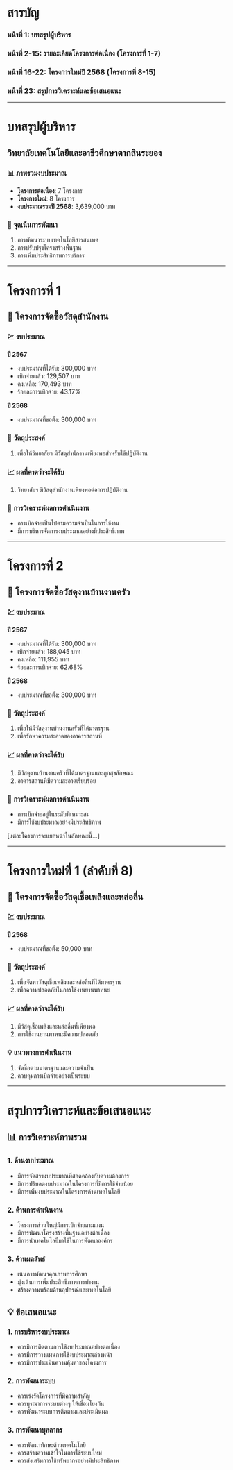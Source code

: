 # สารบัญ

### หน้าที่ 1: บทสรุปผู้บริหาร
### หน้าที่ 2-15: รายละเอียดโครงการต่อเนื่อง (โครงการที่ 1-7)
### หน้าที่ 16-22: โครงการใหม่ปี 2568 (โครงการที่ 8-15)
### หน้าที่ 23: สรุปการวิเคราะห์และข้อเสนอแนะ

---

<div style="page-break-after: always;"></div>

# บทสรุปผู้บริหาร
## วิทยาลัยเทคโนโลยีและอาชีวศึกษาตากสินระยอง

### 📊 ภาพรวมงบประมาณ
- **โครงการต่อเนื่อง**: 7 โครงการ
- **โครงการใหม่**: 8 โครงการ
- **งบประมาณรวมปี 2568**: 3,639,000 บาท

### 🎯 จุดเน้นการพัฒนา
1. การพัฒนาระบบเทคโนโลยีสารสนเทศ
2. การปรับปรุงโครงสร้างพื้นฐาน
3. การเพิ่มประสิทธิภาพการบริการ

---

<div style="page-break-after: always;"></div>

# โครงการที่ 1
## 📍 โครงการจัดซื้อวัสดุสำนักงาน

### 💹 งบประมาณ
**ปี 2567**
- งบประมาณที่ได้รับ: 300,000 บาท
- เบิกจ่ายแล้ว: 129,507 บาท
- คงเหลือ: 170,493 บาท
- ร้อยละการเบิกจ่าย: 43.17%

**ปี 2568**
- งบประมาณที่ขอตั้ง: 300,000 บาท

### 🎯 วัตถุประสงค์
1. เพื่อให้วิทยาลัยฯ มีวัสดุสำนักงานเพียงพอสำหรับใช้ปฏิบัติงาน

### 📈 ผลที่คาดว่าจะได้รับ
1. วิทยาลัยฯ มีวัสดุสำนักงานเพียงพอต่อการปฏิบัติงาน

### 📝 การวิเคราะห์ผลการดำเนินงาน
- การเบิกจ่ายเป็นไปตามความจำเป็นในการใช้งาน
- มีการบริหารจัดการงบประมาณอย่างมีประสิทธิภาพ

---

<div style="page-break-after: always;"></div>

# โครงการที่ 2
## 📍 โครงการจัดซื้อวัสดุงานบ้านงานครัว

### 💹 งบประมาณ
**ปี 2567**
- งบประมาณที่ได้รับ: 300,000 บาท
- เบิกจ่ายแล้ว: 188,045 บาท
- คงเหลือ: 111,955 บาท
- ร้อยละการเบิกจ่าย: 62.68%

**ปี 2568**
- งบประมาณที่ขอตั้ง: 300,000 บาท

### 🎯 วัตถุประสงค์
1. เพื่อให้มีวัสดุงานบ้านงานครัวที่ได้มาตรฐาน
2. เพื่อรักษาความสะอาดของอาคารสถานที่

### 📈 ผลที่คาดว่าจะได้รับ
1. มีวัสดุงานบ้านงานครัวที่ได้มาตรฐานและถูกสุขลักษณะ
2. อาคารสถานที่มีความสะอาดเรียบร้อย

### 📝 การวิเคราะห์ผลการดำเนินงาน
- การเบิกจ่ายอยู่ในระดับที่เหมาะสม
- มีการใช้งบประมาณอย่างมีประสิทธิภาพ

[แต่ละโครงการจะแยกหน้าในลักษณะนี้...]

---

<div style="page-break-after: always;"></div>

# โครงการใหม่ที่ 1 (ลำดับที่ 8)
## 📍 โครงการจัดซื้อวัสดุเชื้อเพลิงและหล่อลื่น

### 💹 งบประมาณ
**ปี 2568**
- งบประมาณที่ขอตั้ง: 50,000 บาท

### 🎯 วัตถุประสงค์
1. เพื่อจัดหาวัสดุเชื้อเพลิงและหล่อลื่นที่ได้มาตรฐาน
2. เพื่อความปลอดภัยในการใช้งานยานพาหนะ

### 📈 ผลที่คาดว่าจะได้รับ
1. มีวัสดุเชื้อเพลิงและหล่อลื่นที่เพียงพอ
2. การใช้งานยานพาหนะมีความปลอดภัย

### 💡 แนวทางการดำเนินงาน
1. จัดซื้อตามมาตรฐานและความจำเป็น
2. ควบคุมการเบิกจ่ายอย่างเป็นระบบ

---

<div style="page-break-after: always;"></div>

# สรุปการวิเคราะห์และข้อเสนอแนะ

## 📊 การวิเคราะห์ภาพรวม

### 1. ด้านงบประมาณ
- มีการจัดสรรงบประมาณที่สอดคล้องกับความต้องการ
- มีการปรับลดงบประมาณในโครงการที่มีการใช้จ่ายน้อย
- มีการเพิ่มงบประมาณในโครงการด้านเทคโนโลยี

### 2. ด้านการดำเนินงาน
- โครงการส่วนใหญ่มีการเบิกจ่ายตามแผน
- มีการพัฒนาโครงสร้างพื้นฐานอย่างต่อเนื่อง
- มีการนำเทคโนโลยีมาใช้ในการพัฒนาองค์กร

### 3. ด้านผลลัพธ์
- เน้นการพัฒนาคุณภาพการศึกษา
- มุ่งเน้นการเพิ่มประสิทธิภาพการทำงาน
- สร้างความพร้อมด้านอุปกรณ์และเทคโนโลยี

## 💡 ข้อเสนอแนะ

### 1. การบริหารงบประมาณ
- ควรมีการติดตามการใช้งบประมาณอย่างต่อเนื่อง
- ควรมีการวางแผนการใช้งบประมาณล่วงหน้า
- ควรมีการประเมินความคุ้มค่าของโครงการ

### 2. การพัฒนาระบบ
- ควรเร่งรัดโครงการที่มีความสำคัญ
- ควรบูรณาการระบบต่างๆ ให้เชื่อมโยงกัน
- ควรพัฒนาระบบการติดตามและประเมินผล

### 3. การพัฒนาบุคลากร
- ควรพัฒนาทักษะด้านเทคโนโลยี
- ควรสร้างความเข้าใจในการใช้ระบบใหม่
- ควรส่งเสริมการใช้ทรัพยากรอย่างมีประสิทธิภาพ


